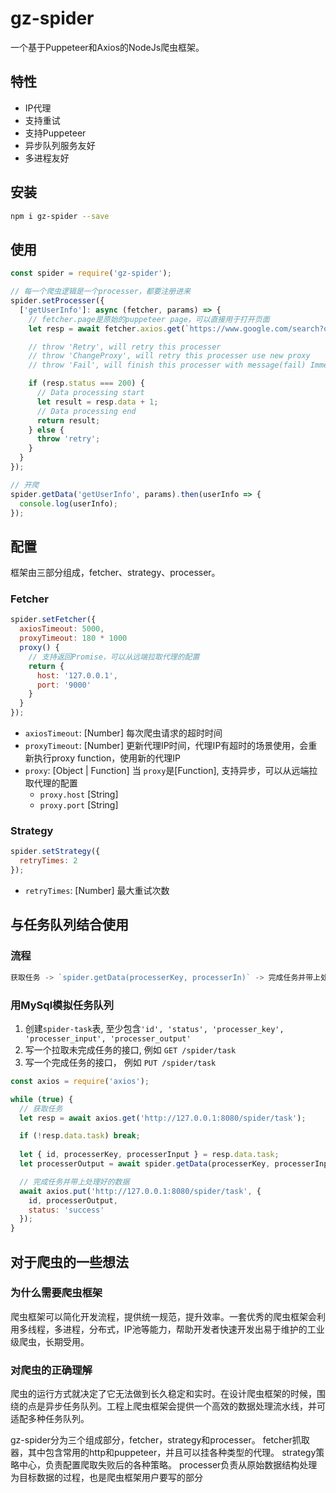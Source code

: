 # gz-spider

一个基于Puppeteer和Axios的NodeJs爬虫框架。

## 特性
- IP代理
- 支持重试
- 支持Puppeteer
- 异步队列服务友好
- 多进程友好

## 安装

``` bash
npm i gz-spider --save
```

## 使用

``` javascript
const spider = require('gz-spider');

// 每一个爬虫逻辑是一个processer，都要注册进来
spider.setProcesser({
  ['getUserInfo']: async (fetcher, params) => {
    // fetcher.page是原始的puppeteer page，可以直接用于打开页面
    let resp = await fetcher.axios.get(`https://www.google.com/search?q=${params}`);

    // throw 'Retry', will retry this processer
    // throw 'ChangeProxy', will retry this processer use new proxy
    // throw 'Fail', will finish this processer with message(fail) Immediately

    if (resp.status === 200) {
      // Data processing start
      let result = resp.data + 1;
      // Data processing end
      return result;
    } else {
      throw 'retry';
    }
  }
});

// 开爬
spider.getData('getUserInfo', params).then(userInfo => {
  console.log(userInfo);
});

```

## 配置

框架由三部分组成，fetcher、strategy、processer。

### Fetcher

``` javascript
spider.setFetcher({
  axiosTimeout: 5000,
  proxyTimeout: 180 * 1000
  proxy() {
    // 支持返回Promise，可以从远端拉取代理的配置
    return {
      host: '127.0.0.1',
      port: '9000'
    }
  }
});
```

- `axiosTimeout`: [Number] 每次爬虫请求的超时时间
- `proxyTimeout`: [Number] 更新代理IP时间，代理IP有超时的场景使用，会重新执行proxy function，使用新的代理IP
- `proxy`: [Object | Function] 当 `proxy`是[Function], 支持异步，可以从远端拉取代理的配置
  - `proxy.host` [String]
  - `proxy.port` [String]

### Strategy

``` javascript
spider.setStrategy({
  retryTimes: 2
});
```

- `retryTimes`: [Number] 最大重试次数

## 与任务队列结合使用

### 流程

``` javascript
获取任务 -> `spider.getData(processerKey, processerIn)` -> 完成任务并带上处理好的数据
```

### 用MySql模拟任务队列

1. 创建`spider-task`表, 至少包含`'id', 'status', 'processer_key', 'processer_input', 'processer_output'`
2. 写一个拉取未完成任务的接口, 例如 `GET /spider/task`
3. 写一个完成任务的接口， 例如 `PUT /spider/task`

``` javascript
const axios = require('axios');

while (true) {
  // 获取任务
  let resp = await axios.get('http://127.0.0.1:8080/spider/task');

  if (!resp.data.task) break;
  
  let { id, processerKey, processerInput } = resp.data.task;
  let processerOutput = await spider.getData(processerKey, processerInput);

  // 完成任务并带上处理好的数据
  await axios.put('http://127.0.0.1:8080/spider/task', {
    id, processerOutput,
    status: 'success'
  });
}
```

## 对于爬虫的一些想法

### 为什么需要爬虫框架
爬虫框架可以简化开发流程，提供统一规范，提升效率。一套优秀的爬虫框架会利用多线程，多进程，分布式，IP池等能力，帮助开发者快速开发出易于维护的工业级爬虫，长期受用。

### 对爬虫的正确理解
爬虫的运行方式就决定了它无法做到长久稳定和实时。在设计爬虫框架的时候，围绕的点是异步任务队列。工程上爬虫框架会提供一个高效的数据处理流水线，并可适配多种任务队列。

gz-spider分为三个组成部分，fetcher，strategy和processer。
fetcher抓取器，其中包含常用的http和puppeteer，并且可以挂各种类型的代理。
strategy策略中心，负责配置爬取失败后的各种策略。
processer负责从原始数据结构处理为目标数据的过程，也是爬虫框架用户要写的部分

